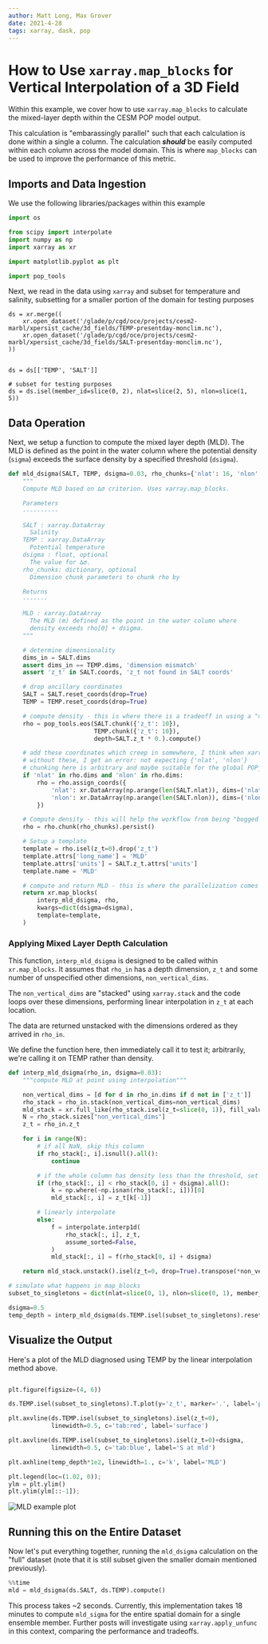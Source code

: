 ```yaml
---
author: Matt Long, Max Grover
date: 2021-4-28
tags: xarray, dask, pop
---
```


# How to Use `xarray.map_blocks` for Vertical Interpolation of a 3D Field

Within this example, we cover how to use `xarray.map_blocks` to calculate the mixed-layer depth within the CESM POP model output.

This calculation is "embarassingly parallel" such that each calculation is done within a single a column. The calculation **_should_** be easily computed within each column across the model domain. This is where `map_blocks` can be used to improve the performance of this metric.

## Imports and Data Ingestion

We use the following libraries/packages within this example

```python
import os

from scipy import interpolate
import numpy as np
import xarray as xr

import matplotlib.pyplot as plt

import pop_tools
```

Next, we read in the data using `xarray` and subset for temperature and salinity, subsetting for a smaller portion of the domain for testing purposes

```
ds = xr.merge((
    xr.open_dataset('/glade/p/cgd/oce/projects/cesm2-marbl/xpersist_cache/3d_fields/TEMP-presentday-monclim.nc'),
    xr.open_dataset('/glade/p/cgd/oce/projects/cesm2-marbl/xpersist_cache/3d_fields/SALT-presentday-monclim.nc'),
))


ds = ds[['TEMP', 'SALT']]

# subset for testing purposes
ds = ds.isel(member_id=slice(0, 2), nlat=slice(2, 5), nlon=slice(1, 5))
```

## Data Operation

Next, we setup a function to compute the mixed layer depth (MLD). The MLD is defined as the point in the water column where the potential density (`sigma`) exceeds the surface density by a specified threshold (`dsigma`).

```python
def mld_dsigma(SALT, TEMP, dsigma=0.03, rho_chunks={'nlat': 16, 'nlon': 16}):
    """
    Compute MLD based on ∆σ criterion. Uses xarray.map_blocks.

    Parameters
    ----------

    SALT : xarray.DataArray
      Salinity
    TEMP : xarray.DataArray
      Potential temperature
    dsigma : float, optional
      The value for ∆σ.
    rho_chunks: dictionary, optional
      Dimension chunk parameters to chunk rho by

    Returns
    -------

    MLD : xarray.DataArray
      The MLD (m) defined as the point in the water column where
      density exceeds rho[0] + dsigma.
    """

    # determine dimensionality
    dims_in = SALT.dims
    assert dims_in == TEMP.dims, 'dimension mismatch'
    assert 'z_t' in SALT.coords, 'z_t not found in SALT coords'

    # drop ancillary coordinates
    SALT = SALT.reset_coords(drop=True)
    TEMP = TEMP.reset_coords(drop=True)

    # compute density - this is where there is a tradeoff in using a "core dimension" for chunking
    rho = pop_tools.eos(SALT.chunk({'z_t': 10}),
                        TEMP.chunk({'z_t': 10}),
                        depth=SALT.z_t * 0.).compute()

    # add these coordinates which creep in somewhere, I think when xarray does the unstack
    # without these, I get an error: not expecting {'nlat', 'nlon'}
    # chunking here is arbitrary and maybe suitable for the global POP_gx1v7 grid
    if 'nlat' in rho.dims and 'nlon' in rho.dims:
        rho = rho.assign_coords({
            'nlat': xr.DataArray(np.arange(len(SALT.nlat)), dims=('nlat')),
            'nlon': xr.DataArray(np.arange(len(SALT.nlon)), dims=('nlon')),
        })

    # Compute density - this will help the workflow from being "bogged down" with too many tasks
    rho = rho.chunk(rho_chunks).persist()

    # Setup a template
    template = rho.isel(z_t=0).drop('z_t')
    template.attrs['long_name'] = 'MLD'
    template.attrs['units'] = SALT.z_t.attrs['units']
    template.name = 'MLD'

    # compute and return MLD - this is where the parallelization comes in
    return xr.map_blocks(
        interp_mld_dsigma, rho,
        kwargs=dict(dsigma=dsigma),
        template=template,
    )
```

### Applying Mixed Layer Depth Calculation

This function, `interp_mld_dsigma` is designed to be called within `xr.map_blocks`. It assumes that `rho_in` has a depth dimension, `z_t` and some number of unspecified other dimensions, `non_vertical_dims`.

The `non_vertical_dims` are "stacked" using `xarray.stack` and the code loops over these dimensions, performing linear interpolation in `z_t` at each location.

The data are returned unstacked with the dimensions ordered as they arrived in `rho_in`.

We define the function here, then immediately call it to test it; arbitrarily, we're calling it on TEMP rather than density.

```python
def interp_mld_dsigma(rho_in, dsigma=0.03):
    """compute MLD at point using interpolation"""

    non_vertical_dims = [d for d in rho_in.dims if d not in ['z_t']]
    rho_stack = rho_in.stack(non_vertical_dims=non_vertical_dims)
    mld_stack = xr.full_like(rho_stack.isel(z_t=slice(0, 1)), fill_value=np.nan)
    N = rho_stack.sizes["non_vertical_dims"]
    z_t = rho_in.z_t

    for i in range(N):
        # if all NaN, skip this column
        if rho_stack[:, i].isnull().all():
            continue

        # if the whole column has density less than the threshold, set MLD to deepest point
        if (rho_stack[:, i] < rho_stack[0, i] + dsigma).all():
            k = np.where(~np.isnan(rho_stack[:, i]))[0]
            mld_stack[:, i] = z_t[k[-1]]

        # linearly interpolate
        else:
            f = interpolate.interp1d(
                rho_stack[:, i], z_t,
                assume_sorted=False,
            )
            mld_stack[:, i] = f(rho_stack[0, i] + dsigma)

    return mld_stack.unstack().isel(z_t=0, drop=True).transpose(*non_vertical_dims)

# simulate what happens in map_blocks
subset_to_singletons = dict(nlat=slice(0, 1), nlon=slice(0, 1), member_id=slice(0, 1), month=slice(0, 1))

dsigma=0.5
temp_depth = interp_mld_dsigma(ds.TEMP.isel(subset_to_singletons).reset_coords(drop=True), dsigma=dsigma)
```

## Visualize the Output

Here's a plot of the MLD diagnosed using TEMP by the linear interpolation method above.

```python

plt.figure(figsize=(4, 6))

ds.TEMP.isel(subset_to_singletons).T.plot(y='z_t', marker='.', label='profile')

plt.axvline(ds.TEMP.isel(subset_to_singletons).isel(z_t=0),
            linewidth=0.5, c='tab:red', label='surface')

plt.axvline(ds.TEMP.isel(subset_to_singletons).isel(z_t=0)+dsigma,
            linewidth=0.5, c='tab:blue', label='S at mld')

plt.axhline(temp_depth*1e2, linewidth=1., c='k', label='MLD')

plt.legend(loc=(1.02, 0));
ylm = plt.ylim()
plt.ylim(ylm[::-1]);
```

![MLD example plot](images/mld_example_plot.png)

## Running this on the Entire Dataset

Now let's put everything together, running the `mld_dsigma` calculation on the "full" dataset (note that it is still subset given the smaller domain mentioned previously).

```python
%%time
mld = mld_dsigma(ds.SALT, ds.TEMP).compute()
```

This process takes ~2 seconds. Currently, this implementation takes 18 minutes to compute `mld_sigma` for the entire spatial domain for a single ensemble member. Further posts will investigate using `xarray.apply_unfunc` in this context, comparing the performance and tradeoffs.
